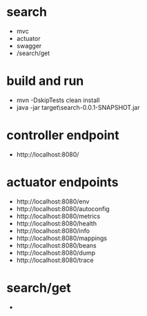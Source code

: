 # search
* mvc
* actuator
* swagger
* /search/get

# build and run
* mvn -DskipTests clean install
* java -jar target\search-0.0.1-SNAPSHOT.jar

# controller endpoint
* http://localhost:8080/

# actuator endpoints
* http://localhost:8080/env
* http://localhost:8080/autoconfig
* http://localhost:8080/metrics
* http://localhost:8080/health
* http://localhost:8080/info
* http://localhost:8080/mappings
* http://localhost:8080/beans
* http://localhost:8080/dump
* http://localhost:8080/trace

# search/get
* 